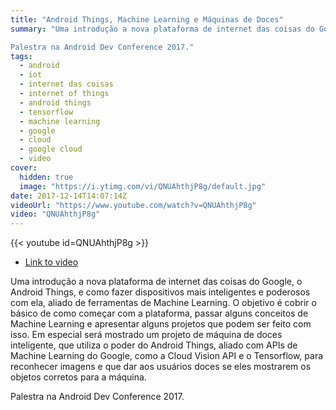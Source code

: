```yaml
---
title: "Android Things, Machine Learning e Máquinas de Doces"
summary: "Uma introdução a nova plataforma de internet das coisas do Google, o Android Things, e como fazer dispositivos mais inteligentes e poderosos com ela, aliado de ferramentas de Machine Learning. O objetivo é cobrir o básico de como começar com a plataforma, passar alguns conceitos de Machine Learning e apresentar alguns projetos que podem ser feito com isso. Em especial será mostrado um projeto de máquina de doces inteligente, que utiliza o poder do Android Things, aliado com APIs de Machine Learning do Google, como a Cloud Vision API e o Tensorflow, para reconhecer imagens e que dar aos usuários doces se eles mostrarem os objetos corretos para a máquina.

Palestra na Android Dev Conference 2017."
tags:
  - android
  - iot
  - internet das coisas
  - internet of things
  - android things
  - tensorflow
  - machine learning
  - google
  - cloud
  - google cloud
  - video
cover:
  hidden: true
  image: "https://i.ytimg.com/vi/QNUAhthjP8g/default.jpg"
date: 2017-12-14T14:07:14Z
videoUrl: "https://www.youtube.com/watch?v=QNUAhthjP8g"
video: "QNUAhthjP8g"
---
```


<!-- truncate -->

{{< youtube id=QNUAhthjP8g >}}

- [Link to video](https://www.youtube.com/watch?v=QNUAhthjP8g)

Uma introdução a nova plataforma de internet das coisas do Google, o Android Things, e como fazer dispositivos mais inteligentes e poderosos com ela, aliado de ferramentas de Machine Learning. O objetivo é cobrir o básico de como começar com a plataforma, passar alguns conceitos de Machine Learning e apresentar alguns projetos que podem ser feito com isso. Em especial será mostrado um projeto de máquina de doces inteligente, que utiliza o poder do Android Things, aliado com APIs de Machine Learning do Google, como a Cloud Vision API e o Tensorflow, para reconhecer imagens e que dar aos usuários doces se eles mostrarem os objetos corretos para a máquina.

Palestra na Android Dev Conference 2017.
